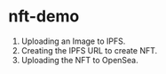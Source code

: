 # nft-demo
1. Uploading an Image to IPFS.
2. Creating the IPFS URL to create NFT.
3. Uploading the NFT to OpenSea.
